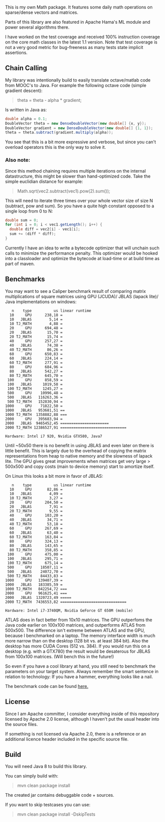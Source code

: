 This is my own Math package. It features some daily math operations on sparse/dense vectors and matrices.

Parts of this library are also featured in Apache Hama's ML module and power several algorithms there.

I have worked on the test coverage and received 100% instruction coverage on the core math classes in the latest 1.1 version.
Note that test coverage is not a very good metric for bug-freeness as many tests state implicit assertions.

Chain Calling
-------

My library was intentionally build to easily translate octave/matlab code from MOOC's to Java.
For example the following octave code (simple gradient descent):

> theta = theta - alpha * gradient;

Is written in Java as: 

```java
double alpha = 0.1;
DoubleVector theta = new DenseDoubleVector(new double[] {x, y});
DoubleVector gradient = new DenseDoubleVector(new double[] {1, 1});
theta = theta.subtract(gradient.multiply(alpha));
```
You see that this is a bit more expressive and verbose, but since you can't overload operators this is the only way to solve it.

### Also note:

Since this method chaining requires multiple iterations on the internal datastructure, this might be slower than hand-optimized code.
Take the simple euclidian distance for example:

> Math.sqrt(vec2.subtract(vec1).pow(2).sum());

This will need to iterate three times over your whole vector size of size N (subtract, pow and sum). So you have a quite high constant opposed to a single loop from 0 to N:

```java
double sum = 0;
for (int i = 0; i < vec1.getLength(); i++) {
  double diff = vec2[i] - vec1[i];
  sum += (diff * diff);
}
```

Currently I have an idea to write a bytecode optimizer that will unchain such calls to minimize the performance penalty.
This optimizer would be hooked into a classloader and optimize the bytecode at load-time or at build time as part of maven.

Benchmarks
-------

You may want to see a Caliper benchmark result of comparing matrix multiplications of square matrices using GPU (JCUDA)/ JBLAS (lapack lite)/ Java implementations on windows:

```
   n    type          us linear runtime
  10     GPU      238,18 =
  10   JBLAS        5,14 =
  10 TJ_MATH        4,88 =
  20     GPU      694,48 =
  20   JBLAS       15,70 =
  20 TJ_MATH       15,74 =
  40     GPU      257,27 =
  40   JBLAS       74,38 =
  40 TJ_MATH       86,26 =
  60     GPU      650,83 =
  60   JBLAS      224,14 =
  60 TJ_MATH      277,91 =
  80     GPU      684,96 =
  80   JBLAS      542,27 =
  80 TJ_MATH      645,70 =
 100     GPU      858,59 =
 100   JBLAS     1019,58 =
 100 TJ_MATH     1245,27 =
 500     GPU    10996,48 =
 500   JBLAS   116263,36 =
 500 TJ_MATH   152830,94 =
1000     GPU    71822,50 =
1000   JBLAS   953681,51 ==
1000 TJ_MATH  1358882,88 ===
2000     GPU   395683,94 =
2000   JBLAS  9465452,45 ======================
2000 TJ_MATH 12386527,91 ==============================

Hardware: Intel i7 920, Nvidia GTX580, Java7
```

Until ~50x50 there is no benefit in using JBLAS and even later on there is little benefit. This is largely due to the overhead of copying the matrix representations 
from heap to native memory and the slowness of lapack lite. 
The GPU gives great improvements when matrices get very large > 500x500 and copy costs (main to device memory) start to amortize itself.
 
On Linux this looks a bit more in favor of JBLAS:

```
   n    type          us linear runtime
  10     GPU       82,86 =
  10   JBLAS        4,09 =
  10 TJ_MATH        3,27 =
  20     GPU      204,50 =
  20   JBLAS        7,91 =
  20 TJ_MATH        9,55 =
  40     GPU      103,20 =
  40   JBLAS       34,71 =
  40 TJ_MATH       53,18 =
  60     GPU      267,69 =
  60   JBLAS       63,40 =
  60 TJ_MATH      163,84 =
  80     GPU      324,13 =
  80   JBLAS      143,65 =
  80 TJ_MATH      358,85 =
 100     GPU      475,00 =
 100   JBLAS      295,71 =
 100 TJ_MATH      675,14 =
 500     GPU    18507,11 =
 500   JBLAS    24072,70 =
 500 TJ_MATH    84433,83 =
1000     GPU   139407,39 =
1000   JBLAS   183385,59 =
1000 TJ_MATH   842254,72 ===
2000     GPU   961625,41 ===
2000   JBLAS  1320723,49 =====
2000 TJ_MATH  7436553,82 ==============================

Hardware: Intel i7-3740QM, Nvidia GeForce GT 650M (mobile)
```

ATLAS does in fact better from 10x10 matrices. The GPU outperfoms the Java code earlier on 100x100 matrices, and outperforms ATLAS from 500x500.
The difference isn't extreme between ATLAS and the GPU, because I benchmarked on a laptop. 
The memory interface width is much more narrow than on the desktop (128 bit vs. at least 384 bit). Also the desktop has more CUDA Cores (512 vs. 384).
If you would run this on a desktop (e.g. with a GTX780) the result would be desaterous for JBLAS from 100x100 matrices. (Will bench this in the future!)

So even if you have a cool library at hand, you still need to benchmark the parameters on your target system. 
Always remember the smart sentence in relation to technology: If you have a hammer, everything looks like a nail.

The benchmark code can be found [here.](https://gist.github.com/thomasjungblut/5652037 "here")

License
-------

Since I am Apache committer, I consider everything inside of this repository 
licensed by Apache 2.0 license, although I haven't put the usual header into the source files.

If something is not licensed via Apache 2.0, there is a reference or an additional licence header included in the specific source file.


Build
-----

You will need Java 8 to build this library.

You can simply build with:
 
> mvn clean package install

The created jar contains debuggable code + sources.

If you want to skip testcases you can use:

> mvn clean package install -DskipTests
